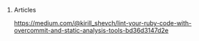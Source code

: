 1. Articles
    
      https://medium.com/@kirill_shevch/lint-your-ruby-code-with-overcommit-and-static-analysis-tools-bd36d3147d2e

